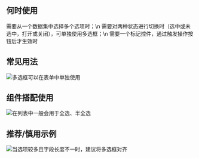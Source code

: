 ## 何时使用

需要从一个数据集中选择多个选项时；\n 需要对两种状态进行切换时（选中或未选中，打开或关闭），可单独使用多选框；\n 需要一个标记控件，通过触发操作按钮后才生效时

## 常见用法

![多选框可以在表单中单独使用](01)

## 组件搭配使用

![在列表中一般会用于全选、半全选](02)

## 推荐/慎用示例

![当选项较多且字段长度不一时，建议将多选框对齐](03-cn)
